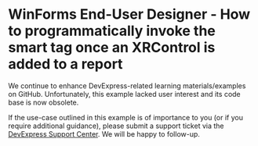 
# WinForms End-User Designer - How to programmatically invoke the smart tag once an XRControl is added to a report

We continue to enhance DevExpress-related learning materials/examples on GitHub. Unfortunately, this example lacked user interest and its code base is now obsolete.

If the use-case outlined in this example is of importance to you (or if you require additional guidance), please submit a support ticket via the [DevExpress Support Center](https://supportcenter.devexpress.com/ticket/create?followUpTo=T317195). We will be happy to follow-up.